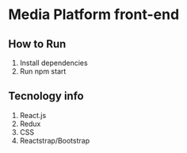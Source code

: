 # Media Platform front-end
## How to Run
1. Install dependencies
2. Run npm start

 ## Tecnology info
1. React.js
2. Redux
3. CSS
4. Reactstrap/Bootstrap

